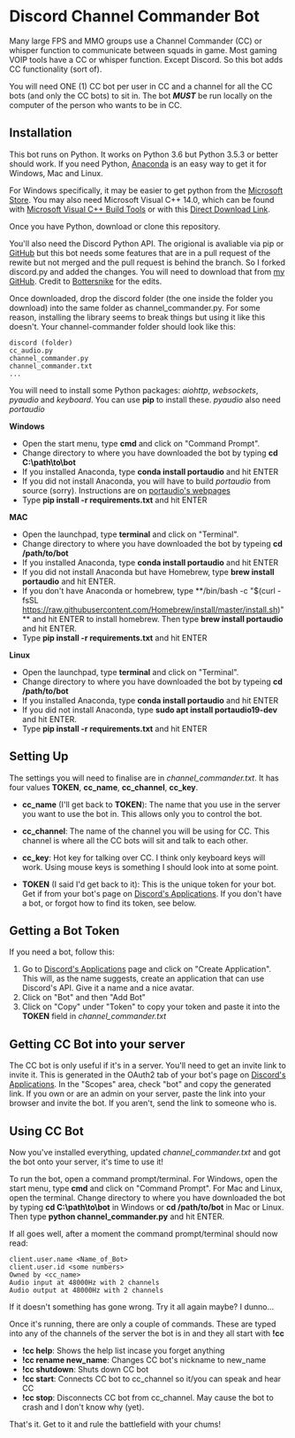 Discord Channel Commander Bot
=============================
Many large FPS and MMO groups use a Channel Commander (CC) or whisper function
to communicate between squads in game. Most gaming VOIP tools have a CC or
whisper function. Except Discord. So this bot adds CC functionality (sort of).

You will need ONE (1) CC bot per user in CC and a channel for all the CC bots
(and only the CC bots) to sit in. The bot **_MUST_** be run locally on the
computer of the person who wants to be in CC.

Installation
------------
This bot runs on Python. It works on Python 3.6 but Python 3.5.3 or better
should work. If you need Python, [Anaconda](https://www.anaconda.com/download/)
is an easy way to get it for Windows, Mac and Linux.

For Windows specifically, it may be easier to get python from the
[Microsoft Store](https://www.microsoft.com/en-us/p/python-38/9mssztt1n39l?activetab=pivot:overviewtab).
You may also need Microsoft Visual C++ 14.0, which can be found with
[Microsoft Visual C++ Build Tools](https://visualstudio.microsoft.com/downloads/)
or with this
[Direct Download Link](https://aka.ms/vs/16/release/vs_buildtools.exe).

Once you have Python, download or clone this repository.

You'll also need the Discord Python API. The origional is avaliable via pip or
[GitHub](https://github.com/Rapptz/discord.py) but this bot needs some features
that are in a pull request of the rewite but not merged and the pull request is
behind the branch. So I forked discord.py and added the changes. You will need
to download that from 
[my GitHub](https://github.com/adocilesloth/discord.py/tree/rewrite). Credit to
[Bottersnike](https://github.com/Bottersnike) for the edits.

Once downloaded, drop the discord folder (the one inside the folder you download)
into the same folder as channel_commander.py. For some reason, installing the
library seems to break things but using it like this doesn't. Your
channel-commander folder should look like this:

```
discord (folder)
cc_audio.py
channel_commander.py
channel_commander.txt
...
```

You will need to install some Python packages: *aiohttp*, *websockets*, *pyaudio*
and *keyboard*. You can use **pip** to install these. *pyaudio* also need
*portaudio*

**Windows**

* Open the start menu, type **cmd** and click on "Command Prompt".
* Change directory to where you have downloaded the bot by typing
**cd C:\path\to\bot**
* If you installed Anaconda, type **conda install portaudio** and hit ENTER
* If you did not install Anaconda, you will have to build *portaudio* from
source (sorry). Instructions are on
[portaudio's webpages](http://portaudio.com/docs/v19-doxydocs/tutorial_start.html)
* Type **pip install -r requirements.txt** and hit ENTER

**MAC**

* Open the launchpad, type **terminal** and click on "Terminal".
* Change directory to where you have downloaded the bot by typeing
**cd /path/to/bot**
* If you installed Anaconda, type **conda install portaudio** and hit ENTER
* If you did not install Anaconda but have Homebrew, type
**brew install portaudio** and hit ENTER.
* If you don't have Anaconda or homebrew, type
**/bin/bash -c "$(curl -fsSL https://raw.githubusercontent.com/Homebrew/install/master/install.sh)"
** and hit ENTER to install homebrew. Then type **brew install portaudio** and
hit ENTER.
* Type **pip install -r requirements.txt** and hit ENTER

**Linux**

* Open the launchpad, type **terminal** and click on "Terminal".
* Change directory to where you have downloaded the bot by typeing
**cd /path/to/bot**
* If you installed Anaconda, type **conda install portaudio** and hit ENTER
* If you did not install Anaconda, type **sudo apt install portaudio19-dev** and
hit ENTER.
* Type **pip install -r requirements.txt** and hit ENTER

Setting Up
----------
The settings you will need to finalise are in *channel_commander.txt*. It has
four values **TOKEN**, **cc_name**, **cc_channel**, **cc_key**.

* **cc_name** (I'll get back to **TOKEN**): The name that you use in the server
you want to use the bot in. This allows only you to control the bot.

* **cc_channel**: The name of the channel you will be using for CC. This channel
is where all the CC bots will sit and talk to each other.

* **cc_key**: Hot key for talking over CC. I think only keyboard keys will work.
Using mouse keys is something I should look into at some point.

* **TOKEN** (I said I'd get back to it): This is the unique token for your bot.
Get if from your bot's page on
[Discord's Applications](https://discordapp.com/developers/applications/). If
you don't have a bot, or forgot how to find its token, see below.

Getting a Bot Token
-------------------
If you need a bot, follow this:
1. Go to
[Discord's Applications](https://discordapp.com/developers/applications/) page
and click on "Create Application". This will, as the name suggests, create an
application that can use Discord's API. Give it a name and a nice avatar.
2. Click on "Bot" and then "Add Bot"
3. Click on "Copy" under "Token" to copy your token and paste it into the
**TOKEN** field in *channel_commander.txt*

Getting CC Bot into your server
-------------------------------
The CC bot is only useful if it's in a server. You'll need to get an invite
link to invite it. This is generated in the OAuth2 tab of your bot's page on
[Discord's Applications](https://discordapp.com/developers/applications/).
In the "Scopes" area, check "bot" and copy the generated link. If you own or
are an admin on your server, paste the link into your browser and invite the
bot. If you aren't, send the link to someone who is.

Using CC Bot
------------
Now you've installed everything, updated *channel_commander.txt* and got the
bot onto your server, it's time to use it!

To run the bot, open a command prompt/terminal. For Windows, open the start
menu, type **cmd** and click on "Command Prompt". For Mac and Linux, open the
terminal. Change directory to where you have downloaded the bot by typing
**cd C:\path\to\bot** in Windows or **cd /path/to/bot** in Mac or Linux. Then
type **python channel_commander.py** and hit ENTER.

If all goes well, after a moment the command prompt/terminal should now read:
```
client.user.name <Name_of_Bot>
client.user.id <some numbers>
Owned by <cc_name>
Audio input at 48000Hz with 2 channels
Audio output at 48000Hz with 2 channels
```
If it doesn't something has gone wrong. Try it all again maybe? I dunno...

Once it's running, there are only a couple of commands. These are typed into
any of the channels of the server the bot is in and they all start with **!cc**

* **!cc help**: Shows the help list incase you forget anything
* **!cc rename new_name**: Changes CC bot's nickname to new_name
* **!cc shutdown**: Shuts down CC bot
* **!cc start**: Connects CC bot to cc_channel so it/you can speak and hear CC
* **!cc stop**: Disconnects CC bot from cc_channel. May cause the bot to crash
and I don't know why (yet).

That's it. Get to it and rule the battlefield with your chums!
